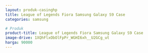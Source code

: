 ```yaml
---
layout: produk-casinghp
title: League of Legends Fiora Samsung Galaxy S9 Case
categories: samsung

# Produk
product-title: League of Legends Fiora Samsung Galaxy S9 Case
image-drive: 1XQhFlxObOlFpPr_WGHI6xh__U2GCg_ut
harga: 90000
---
```

